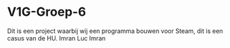 # V1G-Groep-6
Dit is een project waarbij wij een programma bouwen voor Steam, dit is een casus van de HU.
Imran Luc Imran